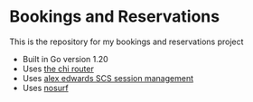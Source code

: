 # Bookings and Reservations

This is the repository for my bookings and reservations project

- Built in Go version 1.20
- Uses [the chi router](https://github.com/go-chi/chi/v5)
- Uses [alex edwards SCS session management](https://github.com/alexedwards/scs/v2)
- Uses [nosurf](https://github.com/justinas/nosurf)